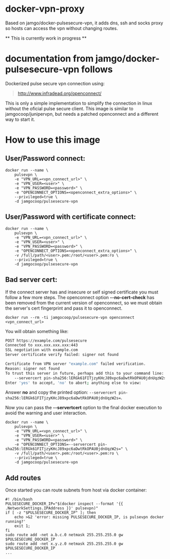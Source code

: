 # docker-vpn-proxy

Based on jamgo/docker-pulsesecure-vpn, it adds dns, ssh and socks proxy so hosts can access the vpn without changing routes.

** This is currently work in progress **

# documentation from jamgo/docker-pulsesecure-vpn follows

Dockerized pulse secure vpn connection using:

> http://www.infradead.org/openconnect/

This is only a simple implementation to simplify the connection in linux without the oficial pulse secure client. This image is similar to jamgocoop/junipervpn, but needs a patched openconnect and a different way to start it.

# How to use this image

## User/Password connect:
	
	docker run --name \
		pulsevpn \
		-e "VPN_URL=<vpn_connect_url>" \
		-e "VPN_USER=<user>" \
		-e "VPN_PASSWORD=<password>" \
		-e "OPENCONNECT_OPTIONS=<openconnect_extra_options>" \
		--privileged=true \
		-d jamgocoop/pulsesecure-vpn

## User/Password with certificate connect:
	
	docker run --name \
		pulsevpn \
		-e "VPN_URL=<vpn_connect_url>" \
		-e "VPN_USER=<user>" \
		-e "VPN_PASSWORD=<password>" \
		-e "OPENCONNECT_OPTIONS=<openconnect_extra_options>" \
		-v /full/path/<user>.pem:/root/<user>.pem:ro \
		--privileged=true \
		-d jamgocoop/pulsesecure-vpn
	
## Bad server cert:
	
If the connect server has and insecure or self signed certificate you must follow a few more steps. The openconnect option **--no-cert-check** has been removed from the current version of openconnect, so we must obtain the server's cert fingerprint and pass it to openconnect.
	
	docker run --rm -ti jamgocoop/pulsesecure-vpn openconnect <vpn_connect_url>
	
You will obtain something like:
	
```bash
POST https://example.com/pulsesecure
Connected to xxx.xxx.xxx.xxx:443
SSL negotiation with example.com
Server certificate verify failed: signer not found

Certificate from VPN server "example.com" failed verification.
Reason: signer not found
To trust this server in future, perhaps add this to your command line:
	--servercert pin-sha256:lERGk61FITjzyKHcJ89xpc6aDwtRkOPAU0jdnUqzW2s=
Enter 'yes' to accept, 'no' to abort; anything else to view:
```
	
Answer **no** and copy the printed option: `--servercert pin-sha256:lERGk61FITjzyKHcJ89xpc6aDwtRkOPAU0jdnUqzW2s=`.
	
Now you can pass the **--servertcert** option to the final docker execution to avoid the warning and user interaction.
	
	docker run --name \
		pulsevpn \
		-e "VPN_URL=<vpn_connect_url>" \
		-e "VPN_USER=<user>" \
		-e "VPN_PASSWORD=<password>" \
		-e "OPENCONNECT_OPTIONS=--servercert pin-sha256:lERGk61FITjzyKHcJ89xpc6aDwtRkOPAU0jdnUqzW2s=" \
		-v /full/path/<user>.pem:/root/<user>.pem:ro \
		--privileged=true \
		-d jamgocoop/pulsesecure-vpn

## Add routes
Once started you can route subnets from host via docker container:

    #! /bin/bash
    PULSESECURE_DOCKER_IP="$(docker inspect --format '{{ .NetworkSettings.IPAddress }}' pulsevpn)"
    if [ -z "$PULSESECURE_DOCKER_IP" ]; then
    	echo >&2 'error: missing PULSESECURE_DOCKER_IP, is pulsevpn docker running?'
    	exit 1;
    fi
    sudo route add -net a.b.c.0 netmask 255.255.255.0 gw $PULSESECURE_DOCKER_IP
    sudo route add -net x.y.z.0 netmask 255.255.255.0 gw $PULSESECURE_DOCKER_IP
    ...
